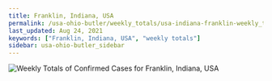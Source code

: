 ```yaml
---
title: Franklin, Indiana, USA
permalink: /usa-ohio-butler/weekly_totals/usa-indiana-franklin-weekly_totals.html
last_updated: Aug 24, 2021
keywords: ["Franklin, Indiana, USA", "weekly totals"]
sidebar: usa-ohio-butler_sidebar
---
```


![Weekly Totals of Confirmed Cases for Franklin, Indiana, USA](/covid_tracker/images/graphs/usa-indiana-franklin-weekly_totals_graph.png)
